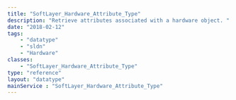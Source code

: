 ```yaml
---
title: "SoftLayer_Hardware_Attribute_Type"
description: "Retrieve attributes associated with a hardware object. "
date: "2018-02-12"
tags:
    - "datatype"
    - "sldn"
    - "Hardware"
classes:
    - "SoftLayer_Hardware_Attribute_Type"
type: "reference"
layout: "datatype"
mainService : "SoftLayer_Hardware_Attribute_Type"
---
```

